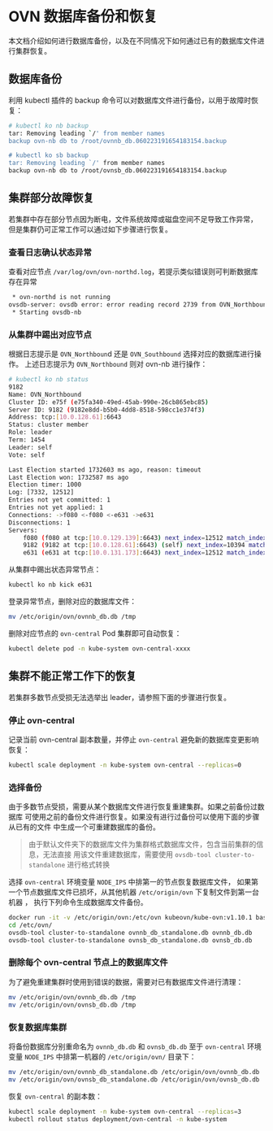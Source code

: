 # OVN 数据库备份和恢复

本文档介绍如何进行数据库备份，以及在不同情况下如何通过已有的数据库文件进行集群恢复。

## 数据库备份

利用 kubectl 插件的 backup 命令可以对数据库文件进行备份，以用于故障时恢复：

```bash
# kubectl ko nb backup
tar: Removing leading `/' from member names
backup ovn-nb db to /root/ovnnb_db.060223191654183154.backup

# kubectl ko sb backup
tar: Removing leading `/' from member names
backup ovn-nb db to /root/ovnsb_db.060223191654183154.backup
```

## 集群部分故障恢复

若集群中存在部分节点因为断电，文件系统故障或磁盘空间不足导致工作异常，
但是集群仍可正常工作可以通过如下步骤进行恢复。

### 查看日志确认状态异常

查看对应节点 `/var/log/ovn/ovn-northd.log`，若提示类似错误则可判断数据库存在异常

```bash
 * ovn-northd is not running
ovsdb-server: ovsdb error: error reading record 2739 from OVN_Northbound log: record 2739 advances commit index to 6308 but last log index is 6307
 * Starting ovsdb-nb
```

### 从集群中踢出对应节点

根据日志提示是 `OVN_Northboun`d 还是 `OVN_Southbound` 选择对应的数据库进行操作。
上述日志提示为 `OVN_Northbound` 则对 ovn-nb 进行操作：

```bash
# kubectl ko nb status
9182
Name: OVN_Northbound
Cluster ID: e75f (e75fa340-49ed-45ab-990e-26cb865ebc85)
Server ID: 9182 (9182e8dd-b5b0-4dd8-8518-598cc1e374f3)
Address: tcp:[10.0.128.61]:6643
Status: cluster member
Role: leader
Term: 1454
Leader: self
Vote: self

Last Election started 1732603 ms ago, reason: timeout
Last Election won: 1732587 ms ago
Election timer: 1000
Log: [7332, 12512]
Entries not yet committed: 1
Entries not yet applied: 1
Connections: ->f080 <-f080 <-e631 ->e631
Disconnections: 1
Servers:
    f080 (f080 at tcp:[10.0.129.139]:6643) next_index=12512 match_index=12510 last msg 63 ms ago
    9182 (9182 at tcp:[10.0.128.61]:6643) (self) next_index=10394 match_index=12510
    e631 (e631 at tcp:[10.0.131.173]:6643) next_index=12512 match_index=0
```

从集群中踢出状态异常节点：

```bash
kubectl ko nb kick e631
```

登录异常节点，删除对应的数据库文件：

```bash
mv /etc/origin/ovn/ovnnb_db.db /tmp
```

删除对应节点的 `ovn-central` Pod 集群即可自动恢复：

```bash
kubectl delete pod -n kube-system ovn-central-xxxx
```

## 集群不能正常工作下的恢复

若集群多数节点受损无法选举出 leader，请参照下面的步骤进行恢复。

### 停止 ovn-central

记录当前 ovn-central 副本数量，并停止 `ovn-central` 避免新的数据库变更影响恢复：

```bash
kubectl scale deployment -n kube-system ovn-central --replicas=0
```

### 选择备份

由于多数节点受损，需要从某个数据库文件进行恢复重建集群。如果之前备份过数据库
可使用之前的备份文件进行恢复。如果没有进行过备份可以使用下面的步骤从已有的文件
中生成一个可重建数据库的备份。

> 由于默认文件夹下的数据库文件为集群格式数据库文件，包含当前集群的信息，无法直接
> 用该文件重建数据库，需要使用 `ovsdb-tool cluster-to-standalone` 进行格式转换

选择 `ovn-central` 环境变量 `NODE_IPS` 中排第一的节点恢复数据库文件，
如果第一个节点数据库文件已损坏，从其他机器 `/etc/origin/ovn` 下复制文件到第一台机器 ，
执行下列命令生成数据库文件备份。

```bash
docker run -it -v /etc/origin/ovn:/etc/ovn kubeovn/kube-ovn:v1.10.1 bash
cd /etc/ovn/
ovsdb-tool cluster-to-standalone ovnnb_db_standalone.db ovnnb_db.db
ovsdb-tool cluster-to-standalone ovnsb_db_standalone.db ovnsb_db.db
```

### 删除每个 ovn-central 节点上的数据库文件

为了避免重建集群时使用到错误的数据，需要对已有数据库文件进行清理：

```bash
mv /etc/origin/ovn/ovnnb_db.db /tmp
mv /etc/origin/ovn/ovnsb_db.db /tmp
```

### 恢复数据库集群

将备份数据库分别重命名为 `ovnnb_db.db` 和 `ovnsb_db.db` 至于 `ovn-central`
 环境变量 `NODE_IPS` 中排第一机器的 `/etc/origin/ovn/` 目录下：

```bash
mv /etc/origin/ovn/ovnnb_db_standalone.db /etc/origin/ovn/ovnnb_db.db
mv /etc/origin/ovn/ovnsb_db_standalone.db /etc/origin/ovn/ovnsb_db.db
```

恢复 `ovn-central` 的副本数：

```bash
kubectl scale deployment -n kube-system ovn-central --replicas=3
kubectl rollout status deployment/ovn-central -n kube-system
```

